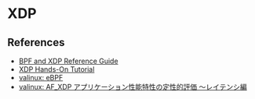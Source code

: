 # XDP

## References

- [BPF and XDP Reference Guide](https://docs.cilium.io/en/latest/bpf/)
- [XDP Hands-On Tutorial](https://github.com/xdp-project/xdp-tutorial)
- [valinux: eBPF](https://github.com/oda-g/eBPF)
- [valinux: AF_XDP アプリケーション性能特性の定性的評価 〜レイテンシ編](https://valinux.hatenablog.com/entry/20200924)
